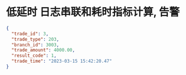 
# 低延时 日志串联和耗时指标计算, 告警


```json
{
  "trade_id": 3,
  "trade_type": 203,
  "branch_id": 3003,
  "trade_amount": 4000.00,
  "result_code": 1,
  "trade_time": "2023-03-15 15:42:20.47"
}

```
